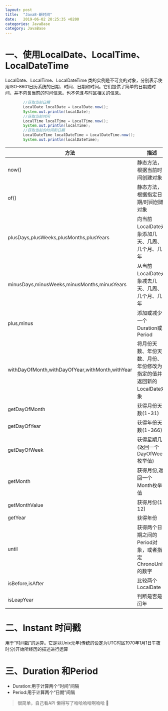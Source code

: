 ```yaml
---
layout: post
title:  "Java8-新时间"
date:   2019-06-02 20:25:35 +0200
categories: JavaBase
category: JavaBase
---
```

# 一、使用LocalDate、LocalTime、LocalDateTime

LocalDate、LocalTime、LocalDateTime 类的实例是不可变的对象，分别表示使用ISO-8601日历系统的日期、时间、日期和时间。它们提供了简单的日期或时间，并不包含当前的时间信息。也不包含与时区相关的信息。
```java
        //获取当前日期
        LocalDate localDate = LocalDate.now();
        System.out.println(localDate);
        //获取当前时间
        LocalTime localTime = LocalTime.now();
        System.out.println(localTime);
        //获取当前的时间和日期
        LocalDateTime localDateTime = LocalDateTime.now();
        System.out.println(localDateTime);
```

|方法|描述|
|-|-|
|now()|静态方法，根据当前时间创建对象|
|of()|静态方法，根据指定日期/时间创建对象|
|plusDays,plusWeeks,plusMonths,plusYears|向当前LocalDate对象添加几天、几周、几个月、几年|
|minusDays,minusWeeks,minusMonths,minusYears|从当前LocalDate对象减去几天、几周、几个月、几年|
|plus,minus|添加或减少一个Duration或Period|
|withDayOfMonth,withDayOfYear,withMonth,withYear|将月份天数、年份天数、月份、年份修改为指定的值并返回新的LocalDate对象|
|getDayOfMonth|获得月份天数(1-31)|
|getDayOfYear|获得年份天数(1-366)|
|getDayOfWeek|获得星期几(返回一个DayOfWeek枚举值)|
|getMonth|获得月份,返回一个Month枚举值|
|getMonthValue|获得月份(1-12)|
|getYear|获得年份|
|until|获得两个日期之间的Period对象，或者指定ChronoUnits的数字|
|isBefore,isAfter|比较两个LocalDate|
|isLeapYear|判断是否是闰年|



# 二、Instant 时间戳

用于“时间戳”的运算。它是以Unix元年(传统的设定为UTC时区1970年1月1日午夜时分)开始所经历的描述进行运算

# 三、Duration 和Period

* Duration:用于计算两个“时间”间隔
* Period:用于计算两个“日期”间隔

> 很简单，自己看API 懒得写了哈哈哈哈啊哈哈

